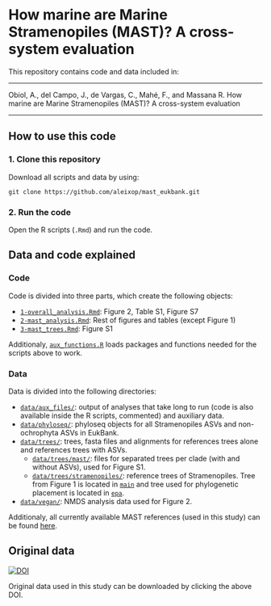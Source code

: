 # How marine are Marine Stramenopiles (MAST)? A cross-system evaluation 

This repository contains code and data included in:

--------
Obiol, A., del Campo, J., de Vargas, C., Mahé, F., and Massana R. How marine are Marine Stramenopiles (MAST)? A cross-system evaluation 

--------

## How to use this code

### 1. Clone this repository

Download all scripts and data by using:

```
git clone https://github.com/aleixop/mast_eukbank.git
```

### 2. Run the code

Open the R scripts (`.Rmd`) and run the code.

## Data and code explained

### Code

Code is divided into three parts, which create the following objects:

- [`1-overall_analysis.Rmd`](1-overall_analysis.Rmd): Figure 2, Table S1, Figure S7
- [`2-mast_analysis.Rmd`](2-mast_analysis.Rmd): Rest of figures and tables (except Figure 1)
- [`3-mast_trees.Rmd`](3-mast_trees.Rmd): Figure S1

Additionaly, [`aux_functions.R`](aux_functions.R) loads packages and functions needed for the scripts above to work.

### Data

Data is divided into the following directories:

- [`data/aux_files/`](data/aux_files/): output of analyses that take long to run (code is also available inside the R scripts, commented) and auxiliary data.
- [`data/phyloseq/`](data/phyloseq/): phyloseq objects for all Stramenopiles ASVs and non-ochrophyta ASVs in EukBank.
- [`data/trees/`](data/trees/): trees, fasta files and alignments for references trees alone and references trees with ASVs.
    * [`data/trees/mast/`](data/trees/mast/): files for separated trees per clade (with and without ASVs), used for Figure S1.
    * [`data/trees/stramenopiles/`](data/trees/stramenopiles/): reference trees of Stramenopiles. Tree from Figure 1 is located in [`main`](data/trees/stramenopiles/main/) and tree used for phylogenetic placement is located in [`epa`](data/trees/stramenopiles/epa/).
- [`data/vegan/`](data/vegan/): NMDS analysis data used for Figure 2.

Additionaly, all currently available MAST references (used in this study) can be found [here](data/trees/tableS3.tsv).

## Original data

[![DOI](https://zenodo.org/badge/DOI/10.5281/zenodo.7804946.svg)](https://doi.org/10.5281/zenodo.7804946)

Original data used in this study can be downloaded by clicking the above DOI.
